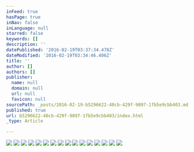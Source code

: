 ```yaml
---
inFeed: true
hasPage: true
inNav: false
inLanguage: null
starred: false
keywords: []
description: ''
datePublished: '2016-02-19T03:37:34.478Z'
dateModified: '2016-02-19T03:34:46.406Z'
title: ''
author: []
authors: []
publisher:
  name: null
  domain: null
  url: null
  favicon: null
sourcePath: _posts/2016-02-19-b5296622-40cb-429f-9097-1fb5e9cbb403.md
published: true
url: b5296622-40cb-429f-9097-1fb5e9cbb403/index.html
_type: Article

---
```

![](https://the-grid-user-content.s3-us-west-2.amazonaws.com/0e105a03-e260-4fea-ba02-9373f8c02cca.jpg)
![](https://the-grid-user-content.s3-us-west-2.amazonaws.com/659a58dc-1218-4a37-91dc-9940406c2794.jpg)
![](https://the-grid-user-content.s3-us-west-2.amazonaws.com/aae8c76f-8eed-4f9e-98f5-534f1d4e8c5e.jpg)
![](https://the-grid-user-content.s3-us-west-2.amazonaws.com/143a9f1c-935b-4001-9380-28fb727aedea.jpg)
![](https://the-grid-user-content.s3-us-west-2.amazonaws.com/98abcb08-1987-4312-9c69-9a52af4dc802.jpg)
![](https://the-grid-user-content.s3-us-west-2.amazonaws.com/e8535d3a-f9e4-4625-86e4-9b0f077f12ac.jpg)
![](https://the-grid-user-content.s3-us-west-2.amazonaws.com/10ab6faf-ca2c-4fc7-ad5c-7e5e6f4126fd.jpg)
![](https://the-grid-user-content.s3-us-west-2.amazonaws.com/ec4746f3-4280-4b1a-9e6e-91e2d1f6eed8.jpg)
![](https://the-grid-user-content.s3-us-west-2.amazonaws.com/824f34b6-bf0b-4c86-b2e7-ef0cec12e402.jpg)
![](https://the-grid-user-content.s3-us-west-2.amazonaws.com/42fa8bb5-62e9-432a-a36e-554be8e5967f.jpg)
![](https://the-grid-user-content.s3-us-west-2.amazonaws.com/080b9c8e-095a-4cbb-a607-5cdb54d7f1a0.jpg)
![](https://the-grid-user-content.s3-us-west-2.amazonaws.com/11e44e1b-cc93-4a47-9101-ec8b4f681a53.jpg)
![](https://the-grid-user-content.s3-us-west-2.amazonaws.com/24ece59d-3000-42af-a5c0-0b1c22b68429.jpg)
![](https://the-grid-user-content.s3-us-west-2.amazonaws.com/44b36f20-aba5-4b60-a508-c9ef7f9da215.jpg)
![](https://the-grid-user-content.s3-us-west-2.amazonaws.com/dd05dfd9-0208-49b9-a4a4-591b8384f37a.jpg)
![](https://the-grid-user-content.s3-us-west-2.amazonaws.com/80eaa183-7a77-4bf3-a61b-5002f7b350fd.jpg)